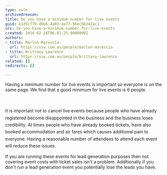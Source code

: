 ```yaml
---
type: rule
archivedreason: 
title: Do you have a minimum number for live events
guid: 41d5c770-d6b6-4a03-aa77-36ec6b243ac1
uri: do-you-have-a-minimum-number-for-live-events
created: 2016-02-26T06:01:25.0000000Z
authors:
- title: Marlon Marescia
  url: https://ssw.com.au/people/marlon-marescia
- title: Brittany Lawrence
  url: https://ssw.com.au/people/brittany-lawrence
related: []
redirects: []

---
```



Having a minimum number for live events is important so everyone is on the same page. We&#160;find that a good minimum for live events​ is 6 people.​
<br><excerpt class='endintro'></excerpt><br>
<p>​<br><span style="line-height&#58;1.6;">It</span><span style="line-height&#58;1.6;"> </span><span style="line-height&#58;1.6;">is&#160;important not to cancel live events because people who have already registered become disappointed&#160;in the business and the business loses credibility​. At times people who have already booked tickets, have also booked&#160;accommodation and air fares which causes additional pain to everyone. Having a reasonable number of attendees to attend each event will&#160;reduce these issues.</span></p><p>If you are running these events for lead generation&#160;purposes then not covering event costs with ticket sales isn't a problem. Additionally if&#160;you don't run a lead generation&#160;event you potentially lose the leads&#160;you have.</p>


